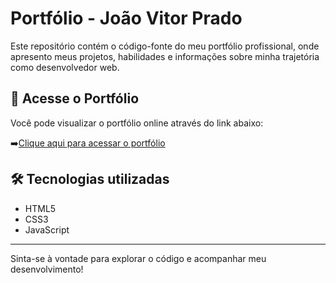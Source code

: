 # Portfólio - João Vitor Prado

Este repositório contém o código-fonte do meu portfólio profissional, onde apresento meus projetos, habilidades e informações sobre minha trajetória como desenvolvedor web.

## 🔗 Acesse o Portfólio

Você pode visualizar o portfólio online através do link abaixo:

➡️<a href="https://seu-link-aqui.com" target="_blank">Clique aqui para acessar o portfólio</a>

## 🛠️ Tecnologias utilizadas

- HTML5  
- CSS3  
- JavaScript  

---

Sinta-se à vontade para explorar o código e acompanhar meu desenvolvimento!

